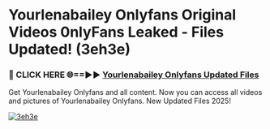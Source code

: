 # Yourlenabailey Onlyfans Original Videos 0nlyFans Leaked - Files Updated! (3eh3e)

<h3>🔴 CLICK HERE 🌐==►► <a href="https://tinyurl.com/ehrbuxhb" rel="nofollow">Yourlenabailey Onlyfans Updated Files</a></h3>

Get Yourlenabailey Onlyfans and all content. Now you can access all videos and pictures of Yourlenabailey Onlyfans. New Updated Files 2025!

[![3eh3e](https://i.imgur.com/lVYEuWS.gif)](https://tinyurl.com/ehrbuxhb)
